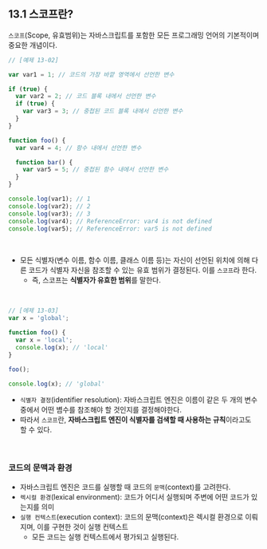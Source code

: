 ## 13.1 스코프란?
`스코프`(Scope, 유효범위)는 자바스크립트를 포함한 모든 프로그래밍 언어의 기본적이며 중요한 개념이다. 
```js
// [예제 13-02]

var var1 = 1; // 코드의 가장 바깥 영역에서 선언한 변수

if (true) {
  var var2 = 2; // 코드 블록 내에서 선언한 변수
  if (true) {
    var var3 = 3; // 중첩된 코드 블록 내에서 선언한 변수
  }
}

function foo() {
  var var4 = 4; // 함수 내에서 선언한 변수

  function bar() {
    var var5 = 5; // 중첩된 함수 내에서 선언한 변수
  }
}

console.log(var1); // 1
console.log(var2); // 2
console.log(var3); // 3
console.log(var4); // ReferenceError: var4 is not defined
console.log(var5); // ReferenceError: var5 is not defined
```

<br>


- 모든 식별자(변수 이름, 함수 이름, 클래스 이름 등)는 자신이 선언된 위치에 의해 다른 코드가 식별자 자신을 참조할 수 있는 유효 범위가 결정된다. 이를 `스코프`라 한다.
  - 즉, 스코프는 **식별자가 유효한 범위**를 말한다.
 
<br>


```js
// [에제 13-03]
var x = 'global';

function foo() {
  var x = 'local';
  console.log(x); // 'local'
}

foo();

console.log(x); // 'global'

```


- `식별자 결정`(identifier resolution): 자바스크립트 엔진은 이름이 같은 두 개의 변수 중에서 어떤 볌수를 참조해야 할 것인지를 결정해야한다.
- 따라서 `스코프`란, **자바스크립트 엔진이 식별자를 검색할 때 사용하는 규칙**이라고도 할 수 있다.

<br>


### 코드의 문맥과 환경
- 자바스크립트 엔진은 코드를 실행할 때 코드의 `문맥`(context)를 고려한다.
- `렉시컬 환경`(lexical environment): 코드가 어디서 실행되며 주변에 어떤 코드가 있는지를 의미
- `실행 컨텍스트`(execution context): 코드의 문맥(context)은 렉시컬 환경으로 이뤄지며, 이를 구현한 것이 실행 컨텍스트
  - 모든 코드는 실행 컨텍스트에서 평가되고 실행된다.
